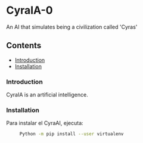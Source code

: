 # CyraIA-0
 An AI that simulates being a civilization called 'Cyras'

## Contents
 - [Introduction](#introduction)
 - [Installation](#installation)


### Introduction
 CyraIA is an artificial intelligence.

### Installation
 Para instalar el CyraAI, ejecuta:

 ```bash
      Python -m pip install --user virtualenv